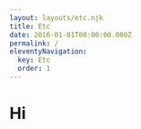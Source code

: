 ```yaml
---
layout: layouts/etc.njk
title: Etc
date: 2016-01-01T00:00:00.000Z
permalink: /
eleventyNavigation:
  key: Etc
  order: 1
---
```

# Hi
